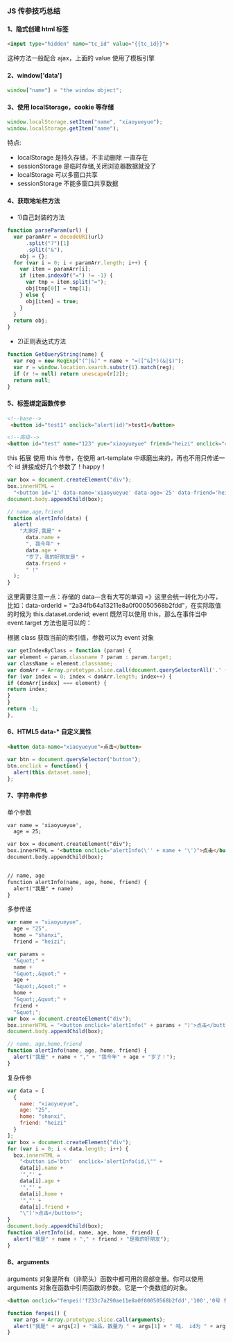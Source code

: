 ### JS 传参技巧总结

#### 1、隐式创建 html 标签

```html
<input type="hidden" name="tc_id" value="{{tc_id}}">
```

这种方法一般配合 ajax，上面的 value 使用了模板引擎

#### 2、window['data']

```js
window["name"] = "the window object";
```

#### 3、使用 localStorage，cookie 等存储

```js
window.localStorage.setItem("name", "xiaoyueyue");
window.localStorage.getItem("name");
```

特点:

- localStorage 是持久存储，不主动删除 一直存在
- sessionStorage 是临时存储,关闭浏览器数据就没了
- localStorage 可以多窗口共享
- sessionStorage 不能多窗口共享数据

#### 4、获取地址栏方法

- 1)自己封装的方法

```js
function parseParam(url) {
  var paramArr = decodeURI(url)
      .split("?")[1]
      .split("&"),
    obj = {};
  for (var i = 0; i < paramArr.length; i++) {
    var item = paramArr[i];
    if (item.indexOf("=") != -1) {
      var tmp = item.split("=");
      obj[tmp[0]] = tmp[1];
    } else {
      obj[item] = true;
    }
  }
  return obj;
}
```

- 2)正则表达式方法

```js
function GetQueryString(name) {
  var reg = new RegExp("(^|&)" + name + "=([^&]*)(&|$)");
  var r = window.location.search.substr(1).match(reg);
  if (r != null) return unescape(r[2]);
  return null;
}
```

#### 5、标签绑定函数传参

```html
<!--base-->
 <button id="test1" onclick="alert(id)">test1</button>

<!--高级-->
<button id="test" name="123" yue="xiaoyueyue" friend="heizi" onclick="console.log(this.getAttribute('yue'),this.getAttribute('friend'))">test</button>
```

this 拓展
使用 this 传参，在使用 art-template 中琢磨出来的，再也不用只传递一个 id 拼接成好几个参数了！happy！

```js
var box = document.createElement("div");
box.innerHTML =
  "<button id='1' data-name='xiaoyueyue' data-age='25' data-friend='heizi' onclick='alertInfo(this.dataset)'>点击</button>";
document.body.appendChild(box);

// name,age,friend
function alertInfo(data) {
  alert(
    "大家好,我是" +
      data.name +
      ", 我今年" +
      data.age +
      "岁了，我的好朋友是" +
      data.friend +
      " !"
  );
}
```

这里需要注意一点：存储的 data—含有大写的单词 =》这里会统一转化为小写，比如：data-orderId = “2a34fb64a13211e8a0f00050568b2fdd”，在实际取值的时候为 this.dataset.orderid;
event
既然可以使用 this，那么在事件当中 event.target 方法也是可以的：

根据 class 获取当前的索引值，参数可以为 event 对象

```js
var getIndexByClass = function (param) {
var element = param.classname ? param : param.target;
var className = element.classname;
var domArr = Array.prototype.slice.call(document.querySelectorAll('.' + className));
for (var index = 0; index < domArr.length; index++) {
if (domArr[index] === element) {
return index;
}
}
return -1;
},
```

#### 6、HTML5 data-\* 自定义属性

```html
<button data-name="xiaoyueyue">点击</button>
```

```js
var btn = document.querySelector("button");
btn.onclick = function() {
  alert(this.dataset.name);
};
```

#### 7、字符串传参

单个参数

```html
var name = 'xiaoyueyue',
  age = 25;

var box = document.createElement("div");
box.innerHTML = '<button onclick="alertInfo(\'' + name + '\')">点击</button>';
document.body.appendChild(box);


// name, age
function alertInfo(name, age, home, friend) {
  alert("我是" + name)
}
```

多参传递

```js
var name = "xiaoyueyue",
  age = "25",
  home = "shanxi",
  friend = "heizi";

var params =
  "&quot;" +
  name +
  "&quot;,&quot;" +
  age +
  "&quot;,&quot;" +
  home +
  "&quot;,&quot;" +
  friend +
  "&quot;";
var box = document.createElement("div");
box.innerHTML = "<button onclick='alertInfo(" + params + ")'>点击</button>";
document.body.appendChild(box);

// name, age,home,friend
function alertInfo(name, age, home, friend) {
  alert("我是" + name + "," + "我今年" + age + "岁了！");
}
```

复杂传参

```js
var data = [
  {
    name: "xiaoyueyue",
    age: "25",
    home: "shanxi",
    friend: "heizi"
  }
];
var box = document.createElement("div");
for (var i = 0; i < data.length; i++) {
  box.innerHTML =
    "<button id='btn'  onclick='alertInfo(id,\"" +
    data[i].name +
    '","' +
    data[i].age +
    '","' +
    data[i].home +
    '","' +
    data[i].friend +
    "\")'>点击</button>";
}
document.body.appendChild(box);
function alertInfo(id, name, age, home, friend) {
  alert("我是" + name + "," + friend + "是我的好朋友");
}
```

#### 8、arguments

arguments 对象是所有（非箭头）函数中都可用的局部变量。你可以使用 arguments 对象在函数中引用函数的参数。它是一个类数组的对象。

```html
<button onclick="fenpei('f233c7a290ae11e8a0f00050568b2fdd','100','0号 车用柴油(Ⅴ)')">分配</button>
```

```js
function fenpei() {
  var args = Array.prototype.slice.call(arguments);
  alert("我是" + args[2] + "油品，数量为 " + args[1] + " 吨， id为 " + args[0]);
}
```
